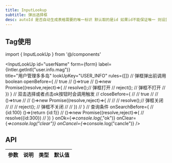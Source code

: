 ```yaml
---
title: InputLookup
subtitle: 弹出选择框
desc: autoId 是否自动生成表格需要的唯一标识 默认取的是id 如果id不能保证唯一 则设置该值为true 默认为false
---
```


## Tag使用
import { InputLookUp } from '@/components'

<InputLookUp 
    id="userName" 
    form={form} 
    label={Intler.getIntl("user.info.mag")}  
    title="用户管理多多岛" 
    lookUpKey="USER_INFO" 
    rules={[]} 
    // 弹框弹出前调用 boolean
    openBefore={ 
    // true
    // ()=>true
    // ()=>new Promise((resolve,reject)=>{
    //   resolve();// 弹框打开
    //   reject(); // 弹框不打开
    // })
    }
    // 双击选择或者点击ok按钮时会调用触发
    // closeBefore={
    //   // true
    //   // ()=>true
    //   // ()=>new Promise((resolve,reject)=>{
    //   //   // resolve();// 弹框关闭
    //   //   // reject(); // 弹框不关闭
    //   // })
    // }
    // 查询条件
    onSearchBefore={
    // {id:100}
    ()=>{return {id:1}}
    // ()=>new Promise((resolve,reject)=>{
    //   resolve({id:300})
    // })
    }
    onOk={_=>console.log(_,"ok")} 
    onClear={_=>console.log("clear")} 
    onCancel={_=>console.log("cancle")} 
  />
## API

| 参数      | 说明                                      | 类型         | 默认值 |
|----------|------------------------------------------|-------------|-------|



